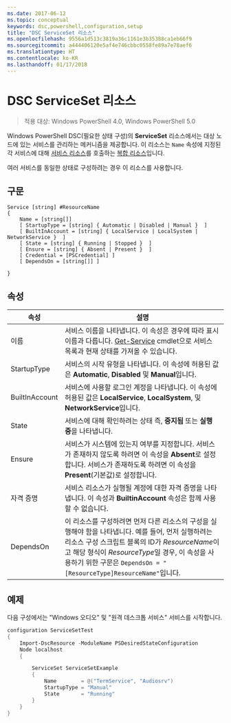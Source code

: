 ```yaml
---
ms.date: 2017-06-12
ms.topic: conceptual
keywords: dsc,powershell,configuration,setup
title: "DSC ServiceSet 리소스"
ms.openlocfilehash: 9556a1d513c3819a36c1161e3b35388ca1eb66f9
ms.sourcegitcommit: a444406120e5af4e746cbbc0558fe89a7e78aef6
ms.translationtype: HT
ms.contentlocale: ko-KR
ms.lasthandoff: 01/17/2018
---
```

# <a name="dsc-serviceset-resource"></a>DSC ServiceSet 리소스

> 적용 대상: Windows PowerShell 4.0, Windows PowerShell 5.0


Windows PowerShell DSC(필요한 상태 구성)의 **ServiceSet** 리소스에서는 대상 노드에 있는 서비스를 관리하는 메커니즘을 제공합니다. 이 리소스는 `Name` 속성에 지정된 각 서비스에 대해 [서비스 리소스](serviceResource.md)를 호출하는 [복합 리소스](authoringResourceComposite.md)입니다.

여러 서비스를 동일한 상태로 구성하려는 경우 이 리소스를 사용합니다.

## <a name="syntax"></a>구문

```
Service [string] #ResourceName
{
    Name = [string[]]
    [ StartupType = [string] { Automatic | Disabled | Manual }  ]
    [ BuiltInAccount = [string] { LocalService | LocalSystem | NetworkService }  ]
    [ State = [string] { Running | Stopped }  ]
    [ Ensure = [string] { Absent | Present }  ]
    [ Credential = [PSCredential] ]
    [ DependsOn = [string[]] ]
    
}
```

## <a name="properties"></a>속성

|  속성  |  설명   | 
|---|---| 
| 이름| 서비스 이름을 나타냅니다. 이 속성은 경우에 따라 표시 이름과 다릅니다. [Get-Service](https://technet.microsoft.com/en-us/library/hh849804.aspx) cmdlet으로 서비스 목록과 현재 상태를 가져올 수 있습니다.|
| StartupType| 서비스의 시작 유형을 나타냅니다. 이 속성에 허용된 값은 **Automatic**, **Disabled** 및 **Manual**입니다.|  
| BuiltInAccount| 서비스에 사용할 로그인 계정을 나타냅니다. 이 속성에 허용된 값은 **LocalService**, **LocalSystem**, 및 **NetworkService**입니다.| 
| State| 서비스에 대해 확인하려는 상태 즉, **중지됨** 또는 **실행 중**을 나타냅니다.| 
| Ensure| 서비스가 시스템에 있는지 여부를 지정합니다. 서비스가 존재하지 않도록 하려면 이 속성을 **Absent**로 설정합니다. 서비스가 존재하도록 하려면 이 속성을 **Present**(기본값)로 설정합니다.|
| 자격 증명| 서비스 리소스가 실행될 계정에 대한 자격 증명을 나타냅니다. 이 속성과 **BuiltinAccount** 속성은 함께 사용할 수 없습니다.| 
| DependsOn| 이 리소스를 구성하려면 먼저 다른 리소스의 구성을 실행해야 함을 나타냅니다. 예를 들어, 먼저 실행하려는 리소스 구성 스크립트 블록의 ID가 *ResourceName*이고 해당 형식이 *ResourceType*일 경우, 이 속성을 사용하기 위한 구문은 `DependsOn = "[ResourceType]ResourceName"`입니다.| 



## <a name="example"></a>예제

다음 구성에서는 "Windows 오디오" 및 "원격 데스크톱 서비스" 서비스를 시작합니다.

```powershell
configuration ServiceSetTest
{
    Import-DscResource -ModuleName PSDesiredStateConfiguration
    Node localhost
    {

        ServiceSet ServiceSetExample
        {
            Name        = @("TermService", "Audiosrv")
            StartupType = "Manual"
            State       = "Running"
        } 
    }
}
```

